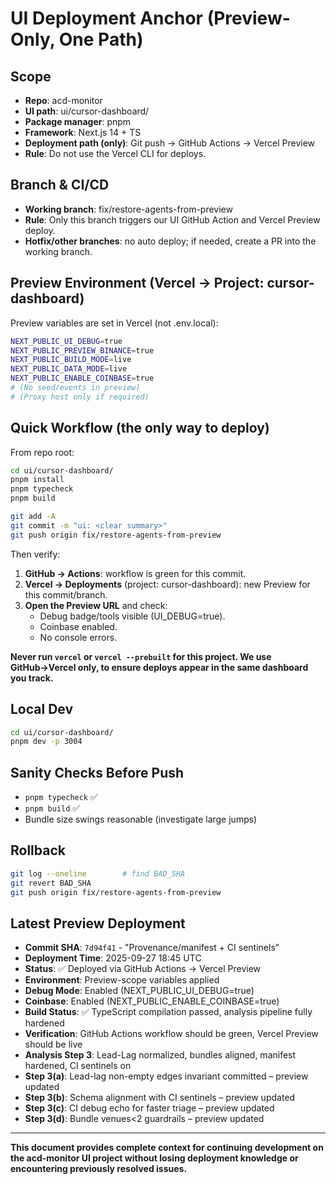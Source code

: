 # UI Deployment Anchor (Preview-Only, One Path)

## Scope
- **Repo**: acd-monitor
- **UI path**: ui/cursor-dashboard/
- **Package manager**: pnpm
- **Framework**: Next.js 14 + TS
- **Deployment path (only)**: Git push → GitHub Actions → Vercel Preview
- **Rule**: Do not use the Vercel CLI for deploys.

## Branch & CI/CD
- **Working branch**: fix/restore-agents-from-preview
- **Rule**: Only this branch triggers our UI GitHub Action and Vercel Preview deploy.
- **Hotfix/other branches**: no auto deploy; if needed, create a PR into the working branch.

## Preview Environment (Vercel → Project: cursor-dashboard)

Preview variables are set in Vercel (not .env.local):

```bash
NEXT_PUBLIC_UI_DEBUG=true
NEXT_PUBLIC_PREVIEW_BINANCE=true
NEXT_PUBLIC_BUILD_MODE=live
NEXT_PUBLIC_DATA_MODE=live
NEXT_PUBLIC_ENABLE_COINBASE=true
# (No seed/events in preview)
# (Proxy host only if required)
```

## Quick Workflow (the only way to deploy)

From repo root:

```bash
cd ui/cursor-dashboard/
pnpm install
pnpm typecheck
pnpm build

git add -A
git commit -m "ui: <clear summary>"
git push origin fix/restore-agents-from-preview
```

Then verify:
1. **GitHub → Actions**: workflow is green for this commit.
2. **Vercel → Deployments** (project: cursor-dashboard): new Preview for this commit/branch.
3. **Open the Preview URL** and check:
   - Debug badge/tools visible (UI_DEBUG=true).
   - Coinbase enabled.
   - No console errors.

**Never run `vercel` or `vercel --prebuilt` for this project. We use GitHub→Vercel only, to ensure deploys appear in the same dashboard you track.**

## Local Dev

```bash
cd ui/cursor-dashboard/
pnpm dev -p 3004
```

## Sanity Checks Before Push
- `pnpm typecheck` ✅
- `pnpm build` ✅
- Bundle size swings reasonable (investigate large jumps)

## Rollback

```bash
git log --oneline        # find BAD_SHA
git revert BAD_SHA
git push origin fix/restore-agents-from-preview
```

## Latest Preview Deployment

- **Commit SHA**: `7d94f41` - "Provenance/manifest + CI sentinels"
- **Deployment Time**: 2025-09-27 18:45 UTC
- **Status**: ✅ Deployed via GitHub Actions → Vercel Preview
- **Environment**: Preview-scope variables applied
- **Debug Mode**: Enabled (NEXT_PUBLIC_UI_DEBUG=true)
- **Coinbase**: Enabled (NEXT_PUBLIC_ENABLE_COINBASE=true)
- **Build Status**: ✅ TypeScript compilation passed, analysis pipeline fully hardened
- **Verification**: GitHub Actions workflow should be green, Vercel Preview should be live
- **Analysis Step 3**: Lead-Lag normalized, bundles aligned, manifest hardened, CI sentinels on
- **Step 3(a)**: Lead-lag non-empty edges invariant committed – preview updated
- **Step 3(b)**: Schema alignment with CI sentinels – preview updated  
- **Step 3(c)**: CI debug echo for faster triage – preview updated
- **Step 3(d)**: Bundle venues<2 guardrails – preview updated

---

**This document provides complete context for continuing development on the acd-monitor UI project without losing deployment knowledge or encountering previously resolved issues.**